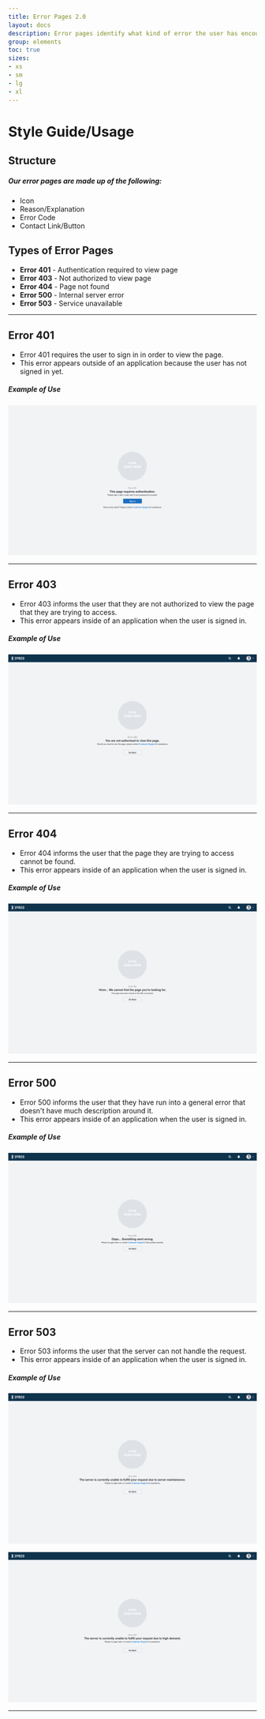 ```yaml
---
title: Error Pages 2.0
layout: docs
description: Error pages identify what kind of error the user has encountered, include basic information about that particular error, and provide a solution/way out for the user.
group: elements
toc: true
sizes:
- xs
- sm
- lg
- xl
---
```


# Style Guide/Usage

## Structure

##### Our error pages are made up of the following:

 * Icon
 * Reason/Explanation
 * Error Code
 * Contact Link/Button
 
## Types of Error Pages

 * **Error 401** - Authentication required to view page
 * **Error 403** - Not authorized to view page
 * **Error 404** - Page not found
 * **Error 500** - Internal server error
 * **Error 503** - Service unavailable

 <hr>

## Error 401

* Error 401 requires the user to  sign in in order to view the page.
* This error appears outside of an application because the user has not signed in yet.

##### Example of Use
![Error 401](\assets\img\error-401-example.PNG "Error 401")

<hr>

## Error 403

* Error 403 informs the user that they are not authorized to view the page that they are trying to access.
* This error appears inside of an application when the user is signed in.

##### Example of Use
![Error 403](\assets\img\error-403-example.PNG "Error 403")

<hr>

## Error 404

* Error 404 informs the user that the page they are trying to access cannot be found.
* This error appears inside of an application when the user is signed in.

##### Example of Use
![Error 404](\assets\img\error-404-example.PNG "Error 404")

<hr>

## Error 500

* Error 500 informs the user that they have run into a general error that doesn't have much description around it.
* This error appears inside of an application when the user is signed in.

##### Example of Use
![Error 500](\assets\img\error-500-example.PNG "Error 500")

<hr>

## Error 503

* Error 503 informs the user that the server can not handle the request.
* This error appears inside of an application when the user is signed in.

##### Example of Use
![Error 503](\assets\img\error-503-example-1.PNG "Error 503")

![Error 503](\assets\img\error-503-example-2.PNG "Error 503")

<hr>



